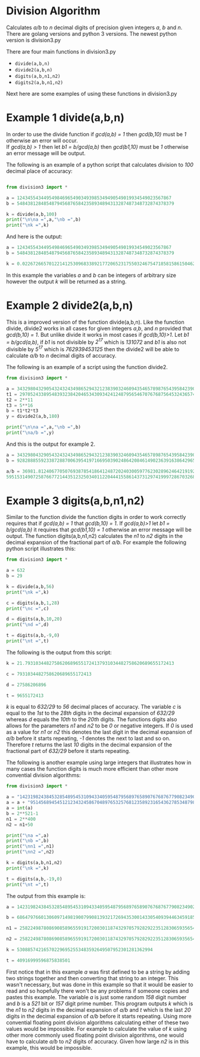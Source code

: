 # Division Algorithm
Calculates *a/b* to *n* decimal digits of precision given integers *a*, *b* and *n*.
There are golang versions and python 3 versions. 
The newest python version is division3.py

There are four main functions in division3.py
* ``` divide(a,b,n) ```
* ``` divide2(a,b,n) ```
* ``` digits(a,b,n1,n2) ```
* ``` digits2(a,b,n1,n2) ```

Next here are some examples of using these functions in division3.py

# Example 1 divide(a,b,n)
In order to use the divide function if *gcd(a,b) = 1* then *gcd(b,10)* must be *1* otherwise an error will occur.  
If *gcd(a,b) > 1* then let *b1 = b/gcd(a,b)* then *gcd(b1,10)* must be *1* otherwise an error message will be output.

The following is an example of a python script that calculates division to *100* decimal place of accuracy:

```python

from division3 import *

a = 1243455434495498469654903493985349490549019934549023567867
b = 54843812848548794568765842358934894313287487348732874378379

k = divide(a,b,100)
print("\n\na =",a,"\nb =",b)
print("\nk =",k)
```

And here is the output:

```python
a = 1243455434495498469654903493985349490549019934549023567867 
b = 54843812848548794568765842358934894313287487348732874378379

k = 0.0226726657012214125309683389217720652317550324675471858158615046233657821289938566786269005119059332
```

In this example the variables *a* and *b* can be integers of arbitrary size however the output *k* will be returned as a string.

# Example 2 divide2(a,b,n)
This is a improved version of the function divide(a,b,n).  Like the function divide, divide2 works in all cases for given integers *a*,*b*, and *n* provided that *gcd(b,10) = 1*. But unlike divide it works in most cases if *gcd(b,10)>1*.  Let *b1 = b/gcd(a,b)*, if *b1* is not divisible by *2<sup>17</sup>* which is *131072* and *b1* is also not divisible by *5<sup>17</sup>* which is *762939453125* then the divide2 will be able to calculate *a/b* to *n* decimal digits of accuracy. 

The following is an example of a script using the function divide2.

```python
from division3 import *

a = 34329804329054324324349865294321238390324609435465789876543958423904539076023134295647
t1 = 2970524338954839323842046534309342412487956546707676875645324365749
t2 = 2**11
t3 = 5**16
b = t1*t2*t3
y = divide2(a,b,180)

print("\n\na =",a,"\nb =",b)
print("\na/b =",y)
```

And this is the output for example 2.

```python
a = 34329804329054324324349865294321238390324609435465789876543958423904539076023134295647 
b = 928288855923387288700639541971669503902486420846149023639163864296562500000000000

a/b = 36981.81240677050769387854186412487202403005977623028962464219192411000956034137055640905286098818
59515314907258766772144351232503401122044415586143731297419997286703268341777442322425678656601652434103
```

# Example 3 digits(a,b,n1,n2)
Similar to the function divide the function digits in order to work correctly requires that if *gcd(a,b) = 1* that *gcd(b,10) = 1*.  If *gcd(a,b)>1* let *b1 = b/gcd(a,b)* it requires that *gcd(b1,10) = 1* otherwise an error message will be output.  The function digits(a,b,n1,n2) calculates the *n1* to *n2* digits in the decimal expansion of the fractional part of *a/b*.  For example the following python script illustrates this:

```python
from division3 import *

a = 632
b = 29

k = divide(a,b,56)
print("\nk =",k)

c = digits(a,b,1,28)
print("\nc =",c)

d = digits(a,b,10,20)
print("\nd =",d)

t = digits(a,b,-9,0)
print("\nt =",t)
```
The following is the output from this script:

```python
k = 21.79310344827586206896551724137931034482758620689655172413

c = 7931034482758620689655172413

d = 27586206896

t = 9655172413
```
*k* is equal to *632/29* to *56* decimal places of accuracy.  The variable *c* is equal to the *1st* to the *28th* digits in the decimal expansion of *632/29* whereas *d* equals the *10th* to the *20th* digits.  The functions digits also allows for the parameters *n1* and *n2* to be *0* or negative integers.  If *0* is used as a value for *n1* or *n2* this denotes the last digit in the decimal expansion of *a/b* before it starts repeating, *-1* denotes the next to last and so on.  Therefore *t* returns the last *10* digits in the decimal expansion of the fractional part of *632/29* before it starts repeating.

The following is another example using large integers that illustrates how in many cases the function digits is much more efficient than other more convential division algorithms:

```python
from division3 import *

a = "142319824384532854895453109433405954879568976589076768767790823490239183527578"
a = a + "95145689454512123432458670489765325768123589231654362785348798142342312568943651"
a = int(a)
b = 2**521-1
n1 = 2**400
n2 = n1+50

print("\na =",a)
print("\nb =",b)
print("\nn1 =",n1)
print("\nn2 =",n2)

k = digits(a,b,n1,n2)
print("\nk =",k)

t = digits(a,b,-19,0)
print("\nt =",t)
```

The output from this example is:

```python
a = 14231982438453285489545310943340595487956897658907676876779082349023918352757895145689454512123432458670489765325768123589231654362785348798142342312568943651

b = 6864797660130609714981900799081393217269435300143305409394463459185543183397656052122559640661454554977296311391480858037121987999716643812574028291115057151

n1 = 2582249878086908589655919172003011874329705792829223512830659356540647622016841194629645353280137831435903171972747493376

n2 = 2582249878086908589655919172003011874329705792829223512830659356540647622016841194629645353280137831435903171972747493426

k = 530885742165702296952553483592649507952301281362994

t = 40916999596875838501
```

First notice that in this example *a* was first defined to be a string by adding two strings together and then converting that string to an integer.  This wasn't necessary, but was done in this example so that it would be easier to read and so hopefully there won't be any problems if someone copies and pastes this example.  The variable *a* is just some random *158* digit number and *b* is a *521* bit or *157* digit prime number.  This program outputs *k* which is the *n1* to *n2* digits in the decimal expansion of *a/b* and *t* which is the last *20* digits in the decimal expansion of *a/b* before it starts repeating.  Using more convential floating point division algorithms calculating either of these two values would be impossible.  For example to calculate the value of *k* using other more commonly used floating point division algorithms, one would have to calculate *a/b* to *n2* digits of accuracy.  Given how large *n2* is in this example, this would be impossible.
